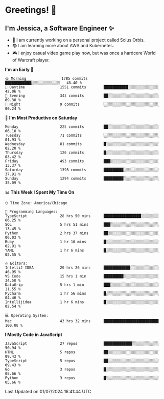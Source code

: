 # Greetings! 🧠

## I'm Jessica, a Software Engineer :sparkles:

- 🌟 I am currently working on a personal project called Solus Orbis.
- 📚 I am learning more about AWS and Kubernetes.
- 🎮 I enjoy casual video game play now, but was once a hardcore World of Warcraft player.

<!--START_SECTION:waka-->
**I'm an Early 🐤** 

```text
🌞 Morning                1785 commits        ████████████░░░░░░░░░░░░░   48.40 % 
🌆 Daytime                1551 commits        ███████████░░░░░░░░░░░░░░   42.06 % 
🌃 Evening                343 commits         ██░░░░░░░░░░░░░░░░░░░░░░░   09.30 % 
🌙 Night                  9 commits           ░░░░░░░░░░░░░░░░░░░░░░░░░   00.24 % 
```
📅 **I'm Most Productive on Saturday** 

```text
Monday                   225 commits         ██░░░░░░░░░░░░░░░░░░░░░░░   06.10 % 
Tuesday                  71 commits          ░░░░░░░░░░░░░░░░░░░░░░░░░   01.93 % 
Wednesday                81 commits          █░░░░░░░░░░░░░░░░░░░░░░░░   02.20 % 
Thursday                 126 commits         █░░░░░░░░░░░░░░░░░░░░░░░░   03.42 % 
Friday                   493 commits         ███░░░░░░░░░░░░░░░░░░░░░░   13.37 % 
Saturday                 1398 commits        █████████░░░░░░░░░░░░░░░░   37.91 % 
Sunday                   1294 commits        █████████░░░░░░░░░░░░░░░░   35.09 % 
```


📊 **This Week I Spent My Time On** 

```text
🕑︎ Time Zone: America/Chicago

💬 Programming Languages: 
TypeScript               28 hrs 50 mins      █████████████████░░░░░░░░   66.25 % 
SQL                      5 hrs 51 mins       ███░░░░░░░░░░░░░░░░░░░░░░   13.45 % 
Python                   2 hrs 37 mins       ██░░░░░░░░░░░░░░░░░░░░░░░   06.03 % 
Ruby                     1 hr 16 mins        █░░░░░░░░░░░░░░░░░░░░░░░░   02.91 % 
YAML                     1 hr 6 mins         █░░░░░░░░░░░░░░░░░░░░░░░░   02.55 % 

🔥 Editors: 
IntelliJ IDEA            20 hrs 26 mins      ████████████░░░░░░░░░░░░░   46.95 % 
VS Code                  15 hrs 1 min        █████████░░░░░░░░░░░░░░░░   34.50 % 
DataGrip                 5 hrs 1 min         ███░░░░░░░░░░░░░░░░░░░░░░   11.55 % 
PyCharm                  1 hr 56 mins        █░░░░░░░░░░░░░░░░░░░░░░░░   04.46 % 
Intellijidea             1 hr 6 mins         █░░░░░░░░░░░░░░░░░░░░░░░░   02.54 % 

💻 Operating System: 
Mac                      43 hrs 32 mins      █████████████████████████   100.00 % 
```

**I Mostly Code in JavaScript** 

```text
JavaScript               27 repos            █████████████░░░░░░░░░░░░   50.94 % 
HTML                     5 repos             ██░░░░░░░░░░░░░░░░░░░░░░░   09.43 % 
TypeScript               5 repos             ██░░░░░░░░░░░░░░░░░░░░░░░   09.43 % 
Go                       3 repos             █░░░░░░░░░░░░░░░░░░░░░░░░   05.66 % 
Python                   3 repos             █░░░░░░░░░░░░░░░░░░░░░░░░   05.66 % 
```




 Last Updated on 01/07/2024 18:41:44 UTC
<!--END_SECTION:waka-->

<!--
**jessikuh/jessikuh** is a ✨ _special_ ✨ repository because its `README.md` (this file) appears on your GitHub profile.

Here are some ideas to get you started:

- 🔭 I’m currently working on ...
- 🌱 I’m currently learning ...
- 👯 I’m looking to collaborate on ...
- 🤔 I’m looking for help with ...
- 💬 Ask me about ...
- 📫 How to reach me: ...
- 😄 Pronouns: ...
- ⚡ Fun fact: ...
-->
